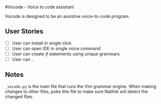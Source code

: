 #Vocode - Voice to code assistant 

Vocode is designed to be an assistive voice-to-code program.

## User Stories

* [ ] User can install in single click
* [ ] User can open IDE in single voice command
* [ ] User can create *if* statements using unique grammars
* [ ] User can ..

## Notes
`_vocode.py` is the main file that runs the Vim grammar engine. When making
changes to other files, poke this file to make sure Natlink will detect the
changed files.
